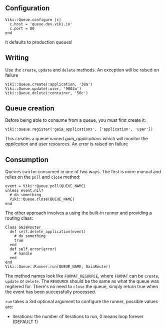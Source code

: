 ## Configuration
    Viki::Queue.configure |c|
      c.host = 'queue.dev.viki.io'
      c.port = 80
    end
It defaults to production queues!

## Writing
Use the `create`, `update` and `delete` methods. An exception will be raised on failure

    Viki::Queue.create(:application, '38a')
    Viki::Queue.update(:user, '9003u')
    Viki::Queue.delete(:container, '50c')

## Queue creation
Before being able to consume from a queue, you must first create it:

    Viki::Queue.register('gaia_applications', ['application', 'user'])

This creates a queue named *gaia_applications* which will monitor the *application* and *user* resources. An error is raised on failure

## Consumption
Queues can be consumed in one of two ways. The first is more manual and relies on the `poll` and `close` method:

    event = Viki::Queue.poll(QUEUE_NAME)
    unless event.nil?
      # do something
      Viki::Queue.close(QUEUE_NAME)
    end

The other approach involves a using the built-in runner and providing a routing class:

    Class GaiaRouter
      def self.delete_application(event)
        # do something
        true
      end
      def self.error(error)
        # handle
      end
    end
    Viki::Queue::Runner.run(QUEUE_NAME, GaiaRouter)

The method names look like `FORMAT_RESOURCE`, where `FORMAT` can be `create`, `update` or `delete`. The `RESOURCE` should be the same as what the queue was regitered for. There's no need to `close` the queue, simply return true when the event has been successfully processed.

`run` takes a 3rd optional argument to configure the runner, possible values are:

* iterations: the number of iterations to run, 0 means loop forever (DEFAULT 1)